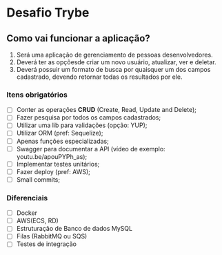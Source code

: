 # Desafio Trybe

## Como vai funcionar a aplicação?

1. Será uma aplicação de gerenciamento de pessoas desenvolvedores.
2. Deverá ter as opçõesde criar um novo usuário, atualizar, ver e deletar.
3. Deverá possuir um formato de busca por quaisquer um dos campos cadastrado, devendo retornar todas os resultados por ele.

### Itens obrigatórios

  - [ ] Conter as operações **CRUD** (Create, Read, Update and Delete);
  - [ ] Fazer pesquisa por todos os campos cadastrados;
  - [ ] Utilizar uma lib para validações (opção: YUP);
  - [ ] Utilizar ORM (pref: Sequelize);
  - [ ] Apenas funções especializadas;
  - [ ] Swagger para documentar a API (vídeo de exemplo: youtu.be/apouPYPh_as);
  - [ ] Implementar testes unitários;
  - [ ] Fazer deploy (pref: AWS);
  - [ ] Small commits;

### Diferenciais
 - [ ] Docker
 - [ ] AWS(ECS, RD)
 - [ ] Estruturação de Banco de dados MySQL
 - [ ] Filas (RabbitMQ ou SQS)
 - [ ] Testes de integração
